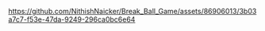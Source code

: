 

https://github.com/NithishNaicker/Break_Ball_Game/assets/86906013/3b03a7c7-f53e-47da-9249-296ca0bc6e64

